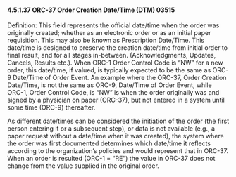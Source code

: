 #### 4.5.1.37 ORC-37 Order Creation Date/Time (DTM) 03515

Definition: This field represents the official date/time when the order was originally created; whether as an electronic order or as an initial paper requisition. This may also be known as Prescription Date/Time. This date/time is designed to preserve the creation date/time from initial order to final result, and for all stages in-between. (Acknowledgments, Updates, Cancels, Results etc.). When ORC-1 Order Control Code is “NW” for a new order, this date/time, if valued, is typically expected to be the same as ORC-9 Date/Time of Order Event. An example where the ORC-37, Order Creation Date/Time, is not the same as ORC-9, Date/Time of Order Event, while ORC-1, Order Control Code, is “NW” is when the order originally was and signed by a physician on paper (ORC-37), but not entered in a system until some time (ORC-9) thereafter.

As different date/times can be considered the initiation of the order (the first person entering it or a subsequent step), or data is not available (e.g., a paper request without a date/time when it was created), the system where the order was first documented determines which date/time it reflects according to the organization’s policies and would represent that in ORC-37.\
When an order is resulted (ORC-1 = “RE”) the value in ORC-37 does not change from the value supplied in the original order.
